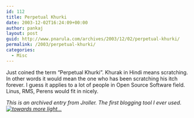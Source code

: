 ```yaml
---
id: 112
title: Perpetual Khurki
date: 2003-12-02T16:24:09+00:00
author: pankaj
layout: post
guid: http://www.pnarula.com/archives/2003/12/02/perpetual-khurki/
permalink: /2003/perpetual-khurki/
categories:
  - Misc
---
```

Just coined the term &#8220;Perpetual Khurki&#8221;. Khurak in Hindi means scratching. In other words it would mean the one who has been scratching his itch forever. I guess it applies to a lot of people in Open Source Software field. Linus, RMS, Perens would fit in nicely.

_<font size="x-small">This is an archived entry from Jroller. The first blogging tool I ever used.<a href="http://jroller.com/page/littlebuddha" onclick="_gaq.push(['_trackEvent', 'outbound-article', 'http://jroller.com/page/littlebuddha', '']);" ><img class="rightalign" src="http://pnarula.com/images/bt/jroller.gif" alt="towards more light..." /></a></font>_